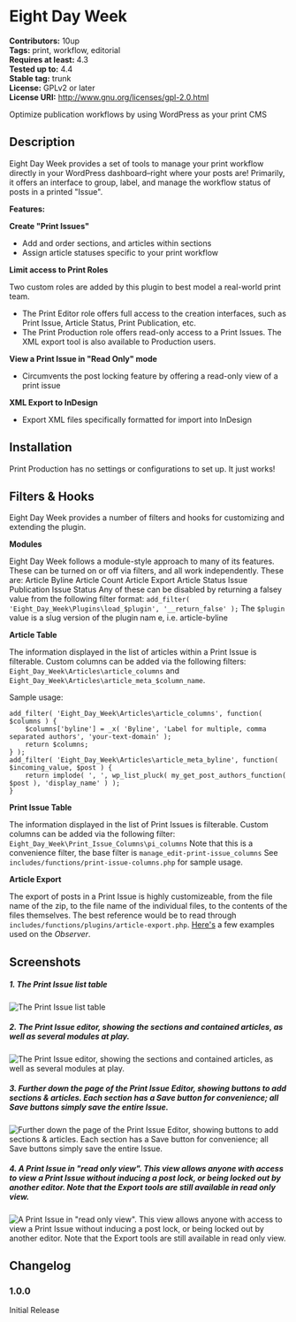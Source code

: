 # Eight Day Week #
**Contributors:** 10up  
**Tags:** print, workflow, editorial  
**Requires at least:** 4.3  
**Tested up to:** 4.4  
**Stable tag:** trunk  
**License:** GPLv2 or later  
**License URI:** http://www.gnu.org/licenses/gpl-2.0.html  

Optimize publication workflows by using WordPress as your print CMS

## Description ##

Eight Day Week provides a set of tools to manage your print workflow directly in your WordPress dashboard–right where your posts are!
Primarily, it offers an interface to group, label, and manage the workflow status of posts in a printed "Issue".

**Features:**

**Create "Print Issues"**

- Add and order sections, and articles within sections
- Assign article statuses specific to your print workflow

**Limit access to Print Roles**

Two custom roles are added by this plugin to best model a real-world print team.

- The Print Editor role offers full access to the creation interfaces, such as Print Issue, Article Status, Print Publication, etc.
- The Print Production role offers read-only access to a Print Issues. The XML export tool is also available to Production users.

**View a Print Issue in "Read Only" mode**

- Circumvents the post locking feature by offering a read-only view of a print issue

**XML Export to InDesign**

- Export XML files specifically formatted for import into InDesign

## Installation ##

Print Production has no settings or configurations to set up. It just works!

## Filters & Hooks ##
Eight Day Week provides a number of filters and hooks for customizing and extending the plugin.

**Modules**

Eight Day Week follows a module-style approach to many of its features. These can be turned on or off via filters, and all work independently.
These are:
Article Byline
Article Count
Article Export
Article Status
Issue Publication
Issue Status
Any of these can be disabled by returning a falsey value from the following filter format:
`add_filter( 'Eight_Day_Week\Plugins\load_$plugin', '__return_false' );`
The `$plugin` value is a slug version of the plugin nam e, i.e. article-byline

**Article Table**

The information displayed in the list of articles within a Print Issue is filterable. Custom columns can be added via the following filters: `Eight_Day_Week\Articles\article_columns` and `Eight_Day_Week\Articles\article_meta_$column_name`.

Sample usage:

	add_filter( 'Eight_Day_Week\Articles\article_columns', function( $columns ) {
	    $columns['byline'] = _x( 'Byline', 'Label for multiple, comma separated authors', 'your-text-domain' );
	    return $columns;
	} );
	add_filter( 'Eight_Day_Week\Articles\article_meta_byline', function( $incoming_value, $post ) {
	    return implode( ', ', wp_list_pluck( my_get_post_authors_function( $post ), 'display_name' ) );
	}


**Print Issue Table**

The information displayed in the list of Print Issues is filterable. Custom columns can be added via the following filter:
`Eight_Day_Week\Print_Issue_Columns\pi_columns`
Note that this is a convenience filter, the base filter is `manage_edit-print-issue_columns`
See `includes/functions/print-issue-columns.php` for sample usage.

**Article Export**

The export of posts in a Print Issue is highly customizeable, from the file name of the zip, to the file name of the individual files, to the contents of the files themselves.
The best reference would be to read through `includes/functions/plugins/article-export.php`.
[Here's](https://gist.github.com/joshlevinson/4a2c3ed78b21b3c54eba) a few examples used on the *Observer*.

## Screenshots ##

##### 1. The Print Issue list table #####
![The Print Issue list table](http://ps.w.org/eight-day-week/assets/screenshot-1.png)

##### 2. The Print Issue editor, showing the sections and contained articles, as well as several modules at play. #####
![The Print Issue editor, showing the sections and contained articles, as well as several modules at play.](http://ps.w.org/eight-day-week/assets/screenshot-2.png)

##### 3. Further down the page of the Print Issue Editor, showing buttons to add sections & articles. Each section has a Save button for convenience; all Save buttons simply save the entire Issue. #####
![Further down the page of the Print Issue Editor, showing buttons to add sections & articles. Each section has a Save button for convenience; all Save buttons simply save the entire Issue.](http://ps.w.org/eight-day-week/assets/screenshot-3.png)

##### 4. A Print Issue in "read only view". This view allows anyone with access to view a Print Issue without inducing a post lock, or being locked out by another editor. Note that the Export tools are still available in read only view. #####
![A Print Issue in "read only view". This view allows anyone with access to view a Print Issue without inducing a post lock, or being locked out by another editor. Note that the Export tools are still available in read only view.](http://ps.w.org/eight-day-week/assets/screenshot-4.png)


## Changelog ##

### 1.0.0 ###
Initial Release